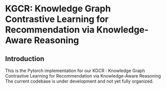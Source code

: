 # KGCR: Knowledge Graph Contrastive Learning for Recommendation via Knowledge-Aware Reasoning

## Introduction
This is the Pytorch implementation for our KGCR : Knowledge Graph Contrastive Learning for Recommendation via Knowledge-Aware Reasoning
The current codebase is under development and not yet fully organized.
